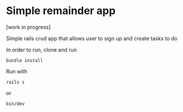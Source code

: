 # Simple remainder app
[work in progress]

Simple rails crud app that allows user to sign up and create tasks to do

In order to run, clone and run

    bundle install

Run with

    rails s

or

    bin/dev

